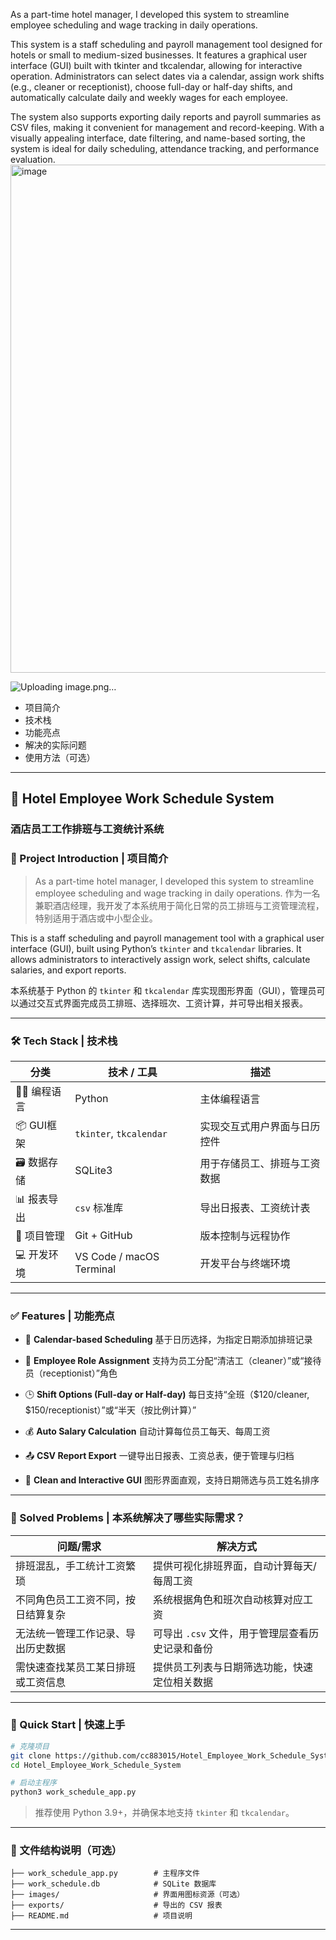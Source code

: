 As a part-time hotel manager, I developed this system to streamline employee scheduling and wage tracking in daily operations.

This system is a staff scheduling and payroll management tool designed for hotels or small to medium-sized businesses. It features a graphical user interface (GUI) built with tkinter and tkcalendar, allowing for interactive operation. Administrators can select dates via a calendar, assign work shifts (e.g., cleaner or receptionist), choose full-day or half-day shifts, and automatically calculate daily and weekly wages for each employee.

The system also supports exporting daily reports and payroll summaries as CSV files, making it convenient for management and record-keeping. With a visually appealing interface, date filtering, and name-based sorting, the system is ideal for daily scheduling, attendance tracking, and performance evaluation.
<img width="1312" height="813" alt="image" src="https://github.com/user-attachments/assets/e3ed693c-1fa5-4968-ac11-c2e97329c16e" />

![Uploading image.png…]()

* 项目简介
* 技术栈
* 功能亮点
* 解决的实际问题
* 使用方法（可选）

---

## 🏨 Hotel Employee Work Schedule System

### 酒店员工工作排班与工资统计系统

### 📌 Project Introduction | 项目简介

> As a part-time hotel manager, I developed this system to streamline employee scheduling and wage tracking in daily operations.
> 作为一名兼职酒店经理，我开发了本系统用于简化日常的员工排班与工资管理流程，特别适用于酒店或中小型企业。

This is a staff scheduling and payroll management tool with a graphical user interface (GUI), built using Python’s `tkinter` and `tkcalendar` libraries. It allows administrators to interactively assign work, select shifts, calculate salaries, and export reports.

本系统基于 Python 的 `tkinter` 和 `tkcalendar` 库实现图形界面（GUI），管理员可以通过交互式界面完成员工排班、选择班次、工资计算，并可导出相关报表。

---

### 🛠 Tech Stack | 技术栈

| 分类         | 技术 / 工具                  | 描述             |
| ---------- | ------------------------ | -------------- |
| 👨‍💻 编程语言 | Python                   | 主体编程语言         |
| 📦 GUI框架   | `tkinter`, `tkcalendar`  | 实现交互式用户界面与日历控件 |
| 🗃 数据存储    | SQLite3                  | 用于存储员工、排班与工资数据 |
| 📊 报表导出    | `csv` 标准库                | 导出日报表、工资统计表    |
| 📁 项目管理    | Git + GitHub             | 版本控制与远程协作      |
| 💻 开发环境    | VS Code / macOS Terminal | 开发平台与终端环境      |

---

### ✅ Features | 功能亮点

* 📅 **Calendar-based Scheduling**
  基于日历选择，为指定日期添加排班记录

* 👤 **Employee Role Assignment**
  支持为员工分配“清洁工（cleaner）”或“接待员（receptionist）”角色

* 🕒 **Shift Options (Full-day or Half-day)**
  每日支持“全班（\$120/cleaner, \$150/receptionist）”或“半天（按比例计算）”

* 💰 **Auto Salary Calculation**
  自动计算每位员工每天、每周工资

* 📤 **CSV Report Export**
  一键导出日报表、工资总表，便于管理与归档

* 🎨 **Clean and Interactive GUI**
  图形界面直观，支持日期筛选与员工姓名排序

---

### 🎯 Solved Problems | 本系统解决了哪些实际需求？

| 问题/需求             | 解决方式                         |
| ----------------- | ---------------------------- |
| 排班混乱，手工统计工资繁琐     | 提供可视化排班界面，自动计算每天/每周工资        |
| 不同角色员工工资不同，按日结算复杂 | 系统根据角色和班次自动核算对应工资            |
| 无法统一管理工作记录、导出历史数据 | 可导出 `.csv` 文件，用于管理层查看历史记录和备份 |
| 需快速查找某员工某日排班或工资信息 | 提供员工列表与日期筛选功能，快速定位相关数据       |

---

### 🚀 Quick Start | 快速上手

```bash
# 克隆项目
git clone https://github.com/cc883015/Hotel_Employee_Work_Schedule_System.git
cd Hotel_Employee_Work_Schedule_System

# 启动主程序
python3 work_schedule_app.py
```

> 推荐使用 Python 3.9+，并确保本地支持 `tkinter` 和 `tkcalendar`。

---

### 📁 文件结构说明（可选）

```
├── work_schedule_app.py        # 主程序文件
├── work_schedule.db            # SQLite 数据库
├── images/                     # 界面用图标资源（可选）
├── exports/                    # 导出的 CSV 报表
├── README.md                   # 项目说明
```

---

